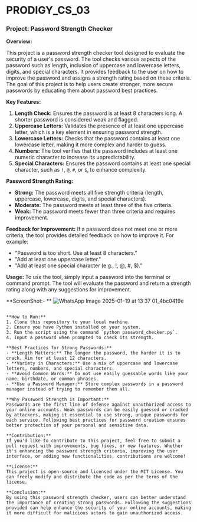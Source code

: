 # PRODIGY_CS_03
###  Project: Password Strength Checker

**Overview:**

This project is a password strength checker tool designed to evaluate the security of a user's password. The tool checks various aspects of the password such as length, inclusion of uppercase and lowercase letters, digits, and special characters. It provides feedback to the user on how to improve the password and assigns a strength rating based on these criteria. The goal of this project is to help users create stronger, more secure passwords by educating them about password best practices.

**Key Features:**
1. **Length Check:** Ensures the password is at least 8 characters long. A shorter password is considered weak and flagged.
2. **Uppercase Letters:** Validates the presence of at least one uppercase letter, which is a key element in ensuring password strength.
3. **Lowercase Letters:** Checks that the password contains at least one lowercase letter, making it more complex and harder to guess.
4. **Numbers:** The tool verifies that the password includes at least one numeric character to increase its unpredictability.
5. **Special Characters:** Ensures the password contains at least one special character, such as `!`, `@`, `#`, or `$`, to enhance complexity.

**Password Strength Rating:**
- **Strong:** The password meets all five strength criteria (length, uppercase, lowercase, digits, and special characters).
- **Moderate:** The password meets at least three of the five criteria.
- **Weak:** The password meets fewer than three criteria and requires improvement.

**Feedback for Improvement:**
If a password does not meet one or more criteria, the tool provides detailed feedback on how to improve it. For example:
- "Password is too short. Use at least 8 characters."
- "Add at least one uppercase letter."
- "Add at least one special character (e.g., !, @, #, $)."

**Usage:**
To use the tool, simply input a password into the terminal or command prompt. The tool will evaluate the password and return a strength rating along with any suggestions for improvement.

**ScreenShot:- **
![WhatsApp Image 2025-01-19 at 13 37 01_4bc0419e](https://github.com/user-attachments/assets/45ded565-4914-4dbc-93ad-0c4338d3056d)

```

**How to Run:**
1. Clone this repository to your local machine.
2. Ensure you have Python installed on your system.
3. Run the script using the command `python password_checker.py`.
4. Input a password when prompted to check its strength.

**Best Practices for Strong Passwords:**
- **Length Matters:** The longer the password, the harder it is to crack. Aim for at least 12 characters.
- **Variety in Characters:** Use a mix of uppercase and lowercase letters, numbers, and special characters.
- **Avoid Common Words:** Do not use easily guessable words like your name, birthdate, or common phrases.
- **Use a Password Manager:** Store complex passwords in a password manager instead of trying to remember them all.

**Why Password Strength is Important:**
Passwords are the first line of defense against unauthorized access to your online accounts. Weak passwords can be easily guessed or cracked by attackers, making it essential to use strong, unique passwords for each service. Following best practices for password creation ensures better protection of your personal and sensitive data.

**Contribution:**
If you'd like to contribute to this project, feel free to submit a pull request with improvements, bug fixes, or new features. Whether it's enhancing the password strength criteria, improving the user interface, or adding new functionalities, contributions are welcome!

**License:**
This project is open-source and licensed under the MIT License. You can freely modify and distribute the code as per the terms of the license.

**Conclusion:**
By using this password strength checker, users can better understand the importance of creating strong passwords. Following the suggestions provided can help enhance the security of your online accounts, making it more difficult for malicious actors to gain unauthorized access.
